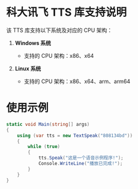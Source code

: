 # 科大讯飞 TTS 库支持说明
该 TTS 库支持以下系统及对应的 CPU 架构：

1. **Windows 系统**
   - 支持的 CPU 架构：x86、x64

2. **Linux 系统**
   - 支持的 CPU 架构：x86、x64、arm、arm64


# 使用示例
```csharp
static void Main(string[] args)
{
    using (var tts = new TextSpeak("808134bd"))
    {
        while (true)
        {
            tts.Speak("这是一个语音示例程序!");
            Console.WriteLine("播放已完成!");
        }
    }
}
